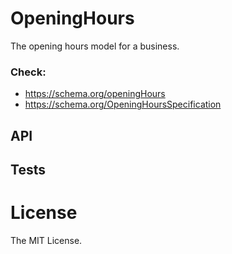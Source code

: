 # OpeningHours

The opening hours model for a business.

### Check:
- <https://schema.org/openingHours>
- <https://schema.org/OpeningHoursSpecification>

## API

## Tests

# License

The MIT License.
